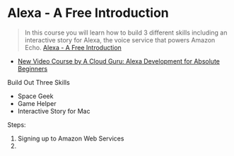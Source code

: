 # Alexa - A Free Introduction

> In this course you will learn how to build 3 different skills including an interactive story for Alexa, the voice service that powers Amazon Echo. [Alexa - A Free Introduction](https://acloud.guru/learn/intro-alexa-free)

- [New Video Course by A Cloud Guru: Alexa Development for Absolute Beginners](https://developer.amazon.com/blogs/post/TxQY6H9XJJQHVF/New-Video-Course-by-A-Cloud-Guru-Alexa-Development-for-Absolute-Beginners)

Build Out Three Skills

- Space Geek
- Game Helper
- Interactive Story for Mac

Steps:

1. Signing up to Amazon Web Services
2. 
